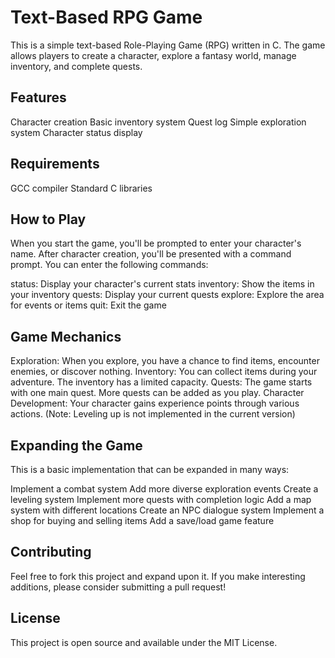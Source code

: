 # Text-Based RPG Game
This is a simple text-based Role-Playing Game (RPG) written in C. The game allows players to create a character, explore a fantasy world, manage inventory, and complete quests.

## Features
Character creation
Basic inventory system
Quest log
Simple exploration system
Character status display

## Requirements
GCC compiler
Standard C libraries

## How to Play
When you start the game, you'll be prompted to enter your character's name.
After character creation, you'll be presented with a command prompt.
You can enter the following commands:

status: Display your character's current stats
inventory: Show the items in your inventory
quests: Display your current quests
explore: Explore the area for events or items
quit: Exit the game



## Game Mechanics
Exploration: When you explore, you have a chance to find items, encounter enemies, or discover nothing.
Inventory: You can collect items during your adventure. The inventory has a limited capacity.
Quests: The game starts with one main quest. More quests can be added as you play.
Character Development: Your character gains experience points through various actions. (Note: Leveling up is not implemented in the current version)

## Expanding the Game
This is a basic implementation that can be expanded in many ways:

Implement a combat system
Add more diverse exploration events
Create a leveling system
Implement more quests with completion logic
Add a map system with different locations
Create an NPC dialogue system
Implement a shop for buying and selling items
Add a save/load game feature

## Contributing
Feel free to fork this project and expand upon it. If you make interesting additions, please consider submitting a pull request!
## License
This project is open source and available under the MIT License.
